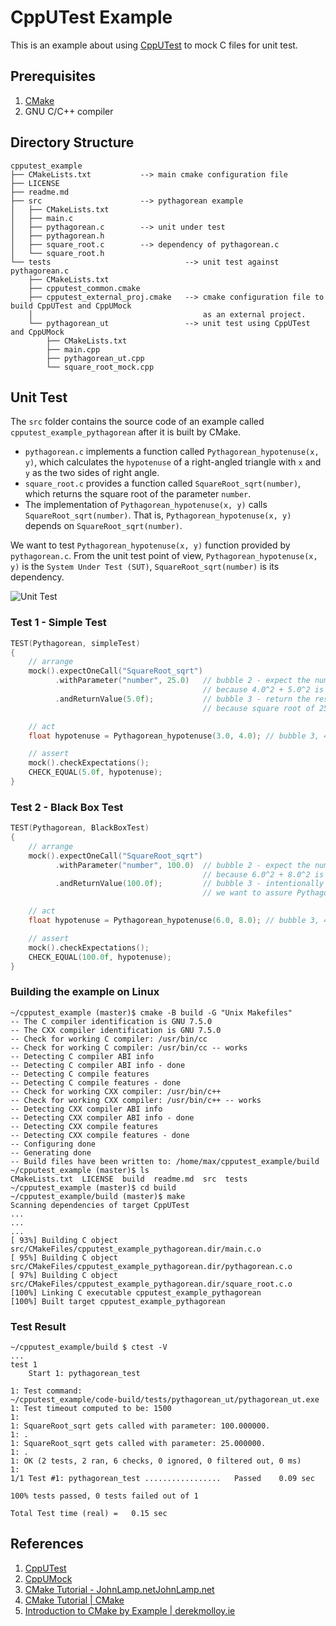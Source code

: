 # CppUTest Example

This is an example about using [CppUTest](http://cpputest.github.io/)
to mock C files for unit test.


## Prerequisites

1. [CMake](https://cmake.org/)
2. GNU C/C++ compiler

## Directory Structure

```
cpputest_example
├── CMakeLists.txt           --> main cmake configuration file
├── LICENSE
├── readme.md
├── src                      --> pythagorean example
│   ├── CMakeLists.txt
│   ├── main.c
│   ├── pythagorean.c        --> unit under test
│   ├── pythagorean.h
│   ├── square_root.c        --> dependency of pythagorean.c
│   └── square_root.h
└── tests                              --> unit test against pythagorean.c
    ├── CMakeLists.txt
    ├── cpputest_common.cmake
    ├── cpputest_external_proj.cmake   --> cmake configuration file to build CppUTest and CppUMock
    │                                      as an external project.
    └── pythagorean_ut                 --> unit test using CppUTest and CppUMock
        ├── CMakeLists.txt
        ├── main.cpp
        ├── pythagorean_ut.cpp
        └── square_root_mock.cpp
```

## Unit Test

The `src` folder contains the source code of an example called `cpputest_example_pythagorean` after it is built by CMake.

* `pythagorean.c` implements a function called `Pythagorean_hypotenuse(x, y)`, which calculates the `hypotenuse` of a right-angled triangle with `x` and `y` as the two sides of right angle.
* `square_root.c` provides a function called `SquareRoot_sqrt(number)`, which returns the square root of the parameter `number`.
* The implementation of `Pythagorean_hypotenuse(x, y)` calls `SquareRoot_sqrt(number)`. That is, `Pythagorean_hypotenuse(x, y)` depends on `SquareRoot_sqrt(number)`.

We want to test `Pythagorean_hypotenuse(x, y)` function provided by `pythagorean.c`. From the unit test point of view, `Pythagorean_hypotenuse(x, y)` is the `System Under Test (SUT)`, `SquareRoot_sqrt(number)` is its dependency.

![Unit Test](docs/unit_test.png)

### Test 1 - Simple Test

```c
TEST(Pythagorean, simpleTest)
{
    // arrange
    mock().expectOneCall("SquareRoot_sqrt")
          .withParameter("number", 25.0)   // bubble 2 - expect the number is passed as 25.0.
                                           // because 4.0^2 + 5.0^2 is 25.0.
          .andReturnValue(5.0f);           // bubble 3 - return the result as 5.0f.
                                           // because square root of 25.0 is 5.0.

    // act
    float hypotenuse = Pythagorean_hypotenuse(3.0, 4.0); // bubble 3, 4

    // assert
    mock().checkExpectations();
    CHECK_EQUAL(5.0f, hypotenuse);
}
```

### Test 2 - Black Box Test

```C
TEST(Pythagorean, BlackBoxTest)
{
    // arrange
    mock().expectOneCall("SquareRoot_sqrt")
          .withParameter("number", 100.0)  // bubble 2 - expect the number is passed as 100.
                                           // because 6.0^2 + 8.0^2 is 100.0.
          .andReturnValue(100.0f);         // bubble 3 - intentionally set the result as 100.0 instead of 10.0.
                                           // we want to assure Pythagorean_hypotenuse(x, y) returns whatever SquareRoot_sqrt(number)` gives.

    // act
    float hypotenuse = Pythagorean_hypotenuse(6.0, 8.0); // bubble 3, 4

    // assert
    mock().checkExpectations();
    CHECK_EQUAL(100.0f, hypotenuse);
}
```

### Building the example on Linux

```
~/cpputest_example (master)$ cmake -B build -G "Unix Makefiles"
-- The C compiler identification is GNU 7.5.0
-- The CXX compiler identification is GNU 7.5.0
-- Check for working C compiler: /usr/bin/cc
-- Check for working C compiler: /usr/bin/cc -- works
-- Detecting C compiler ABI info
-- Detecting C compiler ABI info - done
-- Detecting C compile features
-- Detecting C compile features - done
-- Check for working CXX compiler: /usr/bin/c++
-- Check for working CXX compiler: /usr/bin/c++ -- works
-- Detecting CXX compiler ABI info
-- Detecting CXX compiler ABI info - done
-- Detecting CXX compile features
-- Detecting CXX compile features - done
-- Configuring done
-- Generating done
-- Build files have been written to: /home/max/cpputest_example/build
~/cpputest_example (master)$ ls
CMakeLists.txt  LICENSE  build  readme.md  src  tests
~/cpputest_example (master)$ cd build
~/cpputest_example/build (master)$ make
Scanning dependencies of target CppUTest
...
...
...
[ 93%] Building C object src/CMakeFiles/cpputest_example_pythagorean.dir/main.c.o
[ 95%] Building C object src/CMakeFiles/cpputest_example_pythagorean.dir/pythagorean.c.o
[ 97%] Building C object src/CMakeFiles/cpputest_example_pythagorean.dir/square_root.c.o
[100%] Linking C executable cpputest_example_pythagorean
[100%] Built target cpputest_example_pythagorean
```

### Test Result

```text
~/cpputest_example/build $ ctest -V
...
test 1
    Start 1: pythagorean_test

1: Test command:
~/cpputest_example/code-build/tests/pythagorean_ut/pythagorean_ut.exe
1: Test timeout computed to be: 1500
1: 
1: SquareRoot_sqrt gets called with parameter: 100.000000.
1: .
1: SquareRoot_sqrt gets called with parameter: 25.000000.
1: .
1: OK (2 tests, 2 ran, 6 checks, 0 ignored, 0 filtered out, 0 ms)
1:
1/1 Test #1: pythagorean_test .................   Passed    0.09 sec

100% tests passed, 0 tests failed out of 1

Total Test time (real) =   0.15 sec
```

## References

1. [CppUTest](http://cpputest.github.io/manual.html)
2. [CppUMock](http://cpputest.github.io/mocking_manual.html)
3. [CMake Tutorial - JohnLamp.netJohnLamp.net](https://www.johnlamp.net/cmake-tutorial.html)
4. [CMake Tutorial | CMake](https://cmake.org/cmake-tutorial/)
5. [Introduction to CMake by Example | derekmolloy.ie](http://derekmolloy.ie/hello-world-introductions-to-cmake/)
